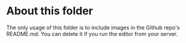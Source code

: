 # About this folder
The only usage of this folder is to include images in the Github repo's README.md. You can delete it if you run the editor from your server.